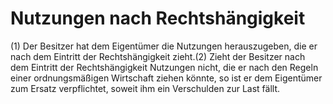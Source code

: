 # Nutzungen nach Rechtshängigkeit

(1) Der Besitzer hat dem Eigentümer die Nutzungen herauszugeben, die er nach dem Eintritt der Rechtshängigkeit zieht.(2) Zieht der Besitzer nach dem Eintritt der Rechtshängigkeit Nutzungen nicht, die er nach den Regeln einer ordnungsmäßigen Wirtschaft ziehen könnte, so ist er dem Eigentümer zum Ersatz verpflichtet, soweit ihm ein Verschulden zur Last fällt. 

